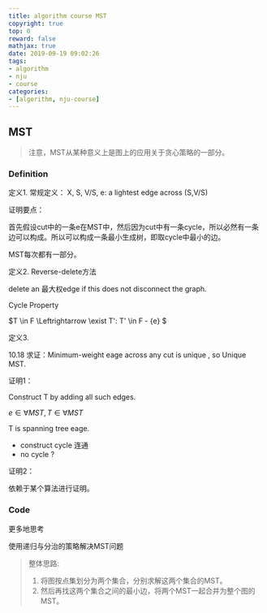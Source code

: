 ```yaml
---
title: algorithm course MST
copyright: true
top: 0
reward: false
mathjax: true
date: 2019-09-19 09:02:26
tags:
- algorithm
- nju
- course
categories:
- [algorithm, nju-course]
---
```


## MST

> 注意，MST从某种意义上是图上的应用关于贪心策略的一部分。

### Definition

定义1. 常规定义： X, S, V/S, e: a lightest edge across (S,V/S)



证明要点：

首先假设cut中的一条e在MST中，然后因为cut中有一条cycle，所以必然有一条边可以构成。所以可以构成一条最小生成树，即取cycle中最小的边。

MST每次都有一部分。



定义2.  Reverse-delete方法

delete an 最大权edge if this does not disconnect the graph.

Cycle Property

$T \in F \Leftrightarrow \exist T': T' \in F - {e}  $



定义3.  



10.18 求证：Minimum-weight eage across any cut is unique , so Unique MST.

证明1：

Construct T by adding all such edges.

$e \in \forall MST, T \in \forall MST$

T is spanning tree eage.

- construct cycle 连通
- no cycle ?

证明2：

依赖于某个算法进行证明。



### Code

更多地思考

使用递归与分治的策略解决MST问题

>  整体思路:
>
> 1. 将图按点集划分为两个集合，分别求解这两个集合的MST。
> 2. 然后再找这两个集合之间的最小边，将两个MST一起合并为整个图的MST。
